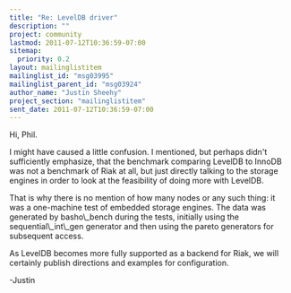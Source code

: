 ```yaml
---
title: "Re: LevelDB driver"
description: ""
project: community
lastmod: 2011-07-12T10:36:59-07:00
sitemap:
  priority: 0.2
layout: mailinglistitem
mailinglist_id: "msg03995"
mailinglist_parent_id: "msg03924"
author_name: "Justin Sheehy"
project_section: "mailinglistitem"
sent_date: 2011-07-12T10:36:59-07:00
---
```



Hi, Phil.

I might have caused a little confusion. I mentioned, but perhaps
didn't sufficiently emphasize, that the benchmark comparing LevelDB to
InnoDB was not a benchmark of Riak at all, but just directly talking
to the storage engines in order to look at the feasibility of doing
more with LevelDB.

That is why there is no mention of how many nodes or any such thing:
it was a one-machine test of embedded storage engines. The data was
generated by basho\\_bench during the tests, initially using the
sequential\\_int\\_gen generator and then using the pareto generators for
subsequent access.

As LevelDB becomes more fully supported as a backend for Riak, we will
certainly publish directions and examples for configuration.

-Justin

